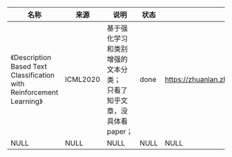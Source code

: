 |名称  |  来源   | 说明  |状态   | 备注  |
|  ----  | ----  |----  | ----  |----  |
| 《Description Based Text Classification with Reinforcement Learning》  | ICML2020 |基于强化学习和类别增强的文本分类；<br/>只看了知乎文章，没具体看paper； |done |https://zhuanlan.zhihu.com/p/112704633 |
| NULL  | NULL |NULL |NULL |NULL |

